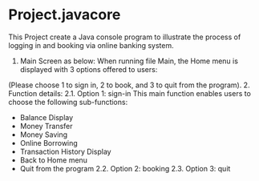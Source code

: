 # Project.javacore
This Project create a Java console program to illustrate the process of logging in and booking via online banking system.
1. Main Screen as below:
When running file Main, the Home menu is displayed with 3 options offered to users:

(Please choose 1 to sign in, 2 to book, and 3 to quit from the program).
2. Function details:
        2.1. Option 1: sign-in 
This main function enables users to choose the following sub-functions:
+ Balance Display
+ Money Transfer
+ Money Saving
+ Online Borrowing
+ Transaction History Display
+ Back to Home menu
+ Quit from the program
2.2. Option 2: booking
2.3. Option 3: quit 
